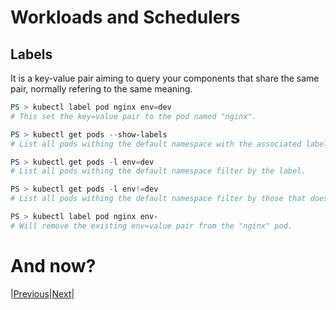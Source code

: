 # Workloads and Schedulers


## Labels 

It is a key-value pair aiming to query your components that share the same pair, normally refering
to the same meaning.

```powershell
PS > kubectl label pod nginx env=dev
# This set the key=value pair to the pod named "nginx".

PS > kubectl get pods --show-labels
# List all pods withing the default namespace with the associated labels.

PS > kubectl get pods -l env=dev
# List all pods withing the default namespace filter by the label.

PS > kubectl get pods -l env!=dev
# List all pods withing the default namespace filter by those that doesn't have the label.

PS > kubectl label pod nginx env-
# Will remove the existing env=value pair from the "nginx" pod.
```



# And now?

|[Previous](../0_core_concepts/README.md)|[Next](../2_services_networking/README.md)|